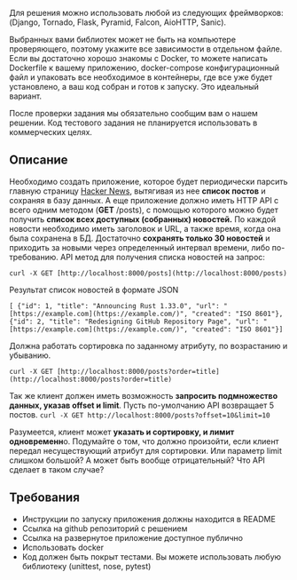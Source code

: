 Для решения можно использовать любой из следующих фреймворков: (Django, Tornado, Flask, Pyramid, Falcon, AioHTTP, Sanic).

Выбранных вами библиотек может не быть на компьютере проверяющего, поэтому укажите все зависимости в отдельном файле. Если вы достаточно хорошо знакомы с Docker, то можете написать Dockerfile к вашему приложению, docker-compose конфигурационный файл и упаковать все необходимое в контейнеры, где все уже будет установлено, а ваш код собран и готов к запуску. Это идеальный вариант.

После проверки задания мы обязательно сообщим вам о нашем решении. Код тестового задания не планируется использовать в коммерческих целях.

## Описание

Необходимо создать приложение, которое будет периодически парсить главную страницу [Hacker News](https://news.ycombinator.com/), вытягивая из нее **список постов** и сохраняя в базу данных.
А еще приложение должно иметь HTTP API с всего одним методом (**GET** /posts), с помощью которого можно будет получить **список всех доступных (собранных) новостей.**
По каждой новости необходимо иметь заголовок и URL, а также время, когда она была сохранена в БД. Достаточно **сохранять только 30 новостей** и приходить за новыми через определенный интервал времени, либо по-требованию.
API метод для получения списка новостей на запрос:

`curl -X GET [http://localhost:8000/posts](http://localhost:8000/posts)`

Результат список новостей в формате JSON

`[ {"id": 1, "title": "Announcing Rust 1.33.0", "url": "[https://example.com](https://example.com/)", "created": "ISO 8601"}, {"id": 2, "title": "Redesigning GitHub Repository Page", "url": "[https://example.com](https://example.com/)", "created": "ISO 8601"}]`

Должна работать сортировка по заданному атрибуту, по возрастанию и убыванию.

`curl -X GET [http://localhost:8000/posts?order=title](http://localhost:8000/posts?order=title)`

Так же клиент должен иметь возможность **запросить подмножество данных, указав offset и limit**. Пусть по-умолчанию API возвращает 5 постов.
`curl -X GET http://localhost:8000/posts?offset=10&limit=10`

Разумеется, клиент может **указать и сортировку, и лимит одновременн**о.
Подумайте о том, что должно произойти, если клиент передал несуществующий атрибут для сортировки. Или параметр limit слишком большой? А может быть вообще отрицательный? Что API сделает в таком случае?

## Требования

- Инструкции по запуску приложения должны находится в README
- Ссылка на github репозиторий с решением
- Ссылка на развернутое приложение доступное публично
- Использовать docker
- Код должен быть покрыт тестами. Вы можете использовать любую библиотеку (unittest, nose, pytest)